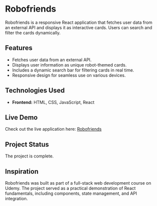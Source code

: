 # Robofriends

Robofriends is a responsive React application that fetches user data from an external API and displays it as interactive cards. Users can search and filter the cards dynamically.

## Features

- Fetches user data from an external API.
- Displays user information as unique robot-themed cards.
- Includes a dynamic search bar for filtering cards in real time.
- Responsive design for seamless use on various devices.

## Technologies Used

- **Frontend:** HTML, CSS, JavaScript, React

## Live Demo

Check out the live application here: [Robofriends](https://n1ch.github.io/robofriends/)

## Project Status

The project is complete.

## Inspiration

Robofriends was built as part of a full-stack web development course on Udemy. The project served as a practical demonstration of React fundamentals, including components, state management, and API integration.
